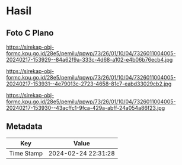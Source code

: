 # Hasil

## Foto C Plano

https://sirekap-obj-formc.kpu.go.id/28e5/pemilu/ppwp/73/26/01/10/04/7326011004005-20240217-153929--84a62f9a-333c-4d68-a102-e4b06b76ecb4.jpg

https://sirekap-obj-formc.kpu.go.id/28e5/pemilu/ppwp/73/26/01/10/04/7326011004005-20240217-153931--4e79013c-2723-4658-81c7-eabd33029cb2.jpg

https://sirekap-obj-formc.kpu.go.id/28e5/pemilu/ppwp/73/26/01/10/04/7326011004005-20240217-153930--43acffc1-9fca-429a-abff-24a054a86f23.jpg


## Metadata

| Key        | Value               |
| ---------- | ------------------- |
| Time Stamp | 2024-02-24 22:31:28 |



